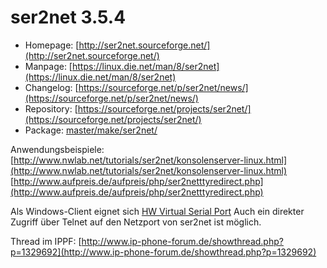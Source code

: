 # ser2net 3.5.4
 - Homepage: [http://ser2net.sourceforge.net/](http://ser2net.sourceforge.net/)
 - Manpage: [https://linux.die.net/man/8/ser2net](https://linux.die.net/man/8/ser2net)
 - Changelog: [https://sourceforge.net/p/ser2net/news/](https://sourceforge.net/p/ser2net/news/)
 - Repository: [https://sourceforge.net/projects/ser2net/](https://sourceforge.net/projects/ser2net/)
 - Package: [master/make/ser2net/](https://github.com/Freetz-NG/freetz-ng/tree/master/make/ser2net/)

Anwendungsbeispiele:
[http://www.nwlab.net/tutorials/ser2net/konsolenserver-linux.html](http://www.nwlab.net/tutorials/ser2net/konsolenserver-linux.html)
[http://www.aufpreis.de/aufpreis/php/ser2netttyredirect.php](http://www.aufpreis.de/aufpreis/php/ser2netttyredirect.php)

Als Windows-Client eignet sich [HW Virtual Serial
Port](http://www.hw-group.com/products/hw_vsp/index_de.html)
Auch ein direkter Zugriff über Telnet auf den Netzport von ser2net ist
möglich.

Thread im IPPF:
[http://www.ip-phone-forum.de/showthread.php?p=1329692](http://www.ip-phone-forum.de/showthread.php?p=1329692)

